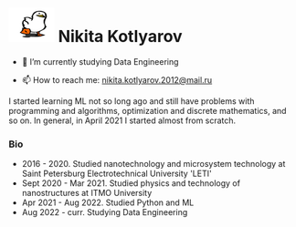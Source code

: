 <h1 align="left"><img src="./welcome.gif" width="80" height="60"> Nikita Kotlyarov</h1>


<!--
**Androkotey/androkotey** is a ✨ _special_ ✨ repository because its `README.md` (this file) appears on your GitHub profile.

Here are some ideas to get you started:

- 🔭 I’m currently working on ...
- 🌱 I’m currently learning ...
- 👯 I’m looking to collaborate on ...
- 🤔 I’m looking for help with ...
- 💬 Ask me about ...
- 📫 How to reach me: ...
- 😄 Pronouns: ...
- ⚡ Fun fact: ...
--> 

- 🔭 I’m currently studying Data Engineering

- 📫 How to reach me: nikita.kotlyarov.2012@mail.ru

I started learning ML not so long ago and still have problems with programming and algorithms, optimization and discrete mathematics, and so on. In general, in April 2021 I started almost from scratch. 

### Bio 

- 2016 - 2020. Studied nanotechnology and microsystem technology at Saint Petersburg Electrotechnical University 'LETI'  
- Sept 2020 - Mar 2021. Studied physics and technology of nanostructures at ITMO University  
- Apr 2021 - Aug 2022. Studied Python and ML
- Aug 2022 - curr. Studying Data Engineering
